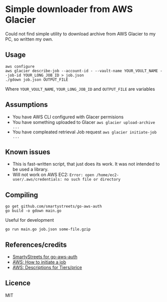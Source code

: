 Simple downloader from AWS Glacier
==================================

Could not find simple utility to download archive from AWS Glacier to my PC,
so written my own.

Usage
-----

```
aws configure
aws glacier describe-job --account-id - --vault-name YOUR_VOULT_NAME --job-id YOUR_LONG_JOB_ID > job.json
./gdown job.json OUTPUT_FILE
```

Where `YOUR_VOULT_NAME`, `YOUR_LONG_JOB_ID` and `OUTPUT_FILE` are variables

Assumptions
-----------

* You have AWS CLI configured with Glacer permisions
* You have something uploaded to Glacer `aws glacier upload-archive ...`
* You have compleated retrieval Job request `aws glacier initiate-job ...`

Known issues
------------

* This is fast-written script, that just does its work. It was not intended to be used a library.
* Will not work on AWS EC2: `Error: open /home/ec2-user/.aws/credentials: no such file or directory`

Compiling
---------

```
go get github.com/smartystreets/go-aws-auth
go build -o gdown main.go
```

Useful for development
```
go run main.go job.json some-file.gzip
```

References/credits
------------------

* [SmartyStreets for go-aws-auth](https://github.com/smartystreets/go-aws-auth)
* [AWS: How to initiate a job](http://docs.aws.amazon.com/cli/latest/reference/glacier/initiate-job.html)
* [AWS: Descriptions for Tiers/price](http://docs.aws.amazon.com/amazonglacier/latest/dev/api-initiate-job-post.html)

Licence
-------

MIT